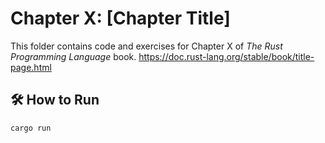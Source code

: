 # Chapter X: [Chapter Title]

This folder contains code and exercises for Chapter X of *The Rust Programming Language* book.
https://doc.rust-lang.org/stable/book/title-page.html

## 🛠️ How to Run
```bash
cargo run
```